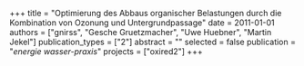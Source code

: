 +++
title = "Optimierung des Abbaus organischer Belastungen durch die Kombination von Ozonung und Untergrundpassage"
date = 2011-01-01
authors = ["gnirss", "Gesche Gruetzmacher", "Uwe Huebner", "Martin Jekel"]
publication_types = ["2"]
abstract = ""
selected = false
publication = "*energie wasser-praxis*"
projects = ["oxired2"]
+++

